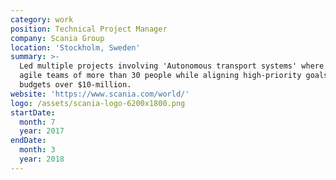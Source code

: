 ```yaml
---
category: work
position: Technical Project Manager
company: Scania Group
location: 'Stockholm, Sweden'
summary: >-
  Led multiple projects involving 'Autonomous transport systems' where I led
  agile teams of more than 30 people while aligning high-priority goals with
  budgets over $10-million.
website: 'https://www.scania.com/world/'
logo: /assets/scania-logo-6200x1800.png
startDate:
  month: 7
  year: 2017
endDate:
  month: 3
  year: 2018
---
```

